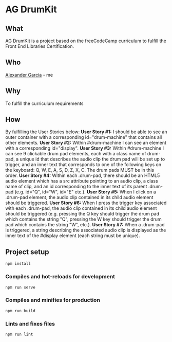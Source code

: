 # AG DrumKit

## What
AG DrumKit is a project based on the freeCodeCamp curriculum to fulfill the Front End Libraries Certification.

## Who
[Alexander Garcia](https://alexandergarcia.me) - me

## Why
To fulfill the curriculum requirements

## How
By fulfilling the User Stories below:
**User Story #1:** I should be able to see an outer container with a corresponding id="drum-machine" that contains all other elements.
**User Story #2:** Within #drum-machine I can see an element with a corresponding id="display".
**User Story #3:** Within #drum-machine I can see 9 clickable drum pad elements, each with a class name of drum-pad, a unique id that describes the audio clip the drum pad will be set up to trigger, and an inner text that corresponds to one of the following keys on the keyboard: Q, W, E, A, S, D, Z, X, C. The drum pads MUST be in this order.
**User Story #4:** Within each .drum-pad, there should be an HTML5 audio element which has a src attribute pointing to an audio clip, a class name of clip, and an id corresponding to the inner text of its parent .drum-pad (e.g. id="Q", id="W", id="E" etc.).
**User Story #5:** When I click on a .drum-pad element, the audio clip contained in its child audio element should be triggered.
**User Story #6:** When I press the trigger key associated with each .drum-pad, the audio clip contained in its child audio element should be triggered (e.g. pressing the Q key should trigger the drum pad which contains the string "Q", pressing the W key should trigger the drum pad which contains the string "W", etc.).
**User Story #7:** When a .drum-pad is triggered, a string describing the associated audio clip is displayed as the inner text of the #display element (each string must be unique).


## Project setup
```
npm install
```

### Compiles and hot-reloads for development
```
npm run serve
```

### Compiles and minifies for production
```
npm run build
```

### Lints and fixes files
```
npm run lint
```
